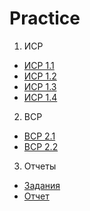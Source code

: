 # Practice
1. ИСР
  * [ИСР 1.1](https://drive.google.com/file/d/1PwFVL4VW347Rb9yfNWOtkVYSRJS-TvkW/view?usp=sharing)
  * [ИСР 1.2](https://drive.google.com/file/d/1xkVEa7ndsnOmP_xA-gWEO6j5u31cH2CD/view?usp=sharing)
  * [ИСР 1.3](https://drive.google.com/file/d/1qt0nf073rm46iaQ5qx-wvX0GkIUlbGzp/view?usp=sharing)
  * [ИСР 1.4](https://drive.google.com/file/d/1LryyznLZKeTYOFgIwGSd6ICy9yFngsOv/view?usp=sharing)
2. ВСР
  * [ВСР 2.1](https://drive.google.com/file/d/1OVhNkvvqdYcHoeMZ-8jIURr15WHg0J0G/view?usp=sharing)
  * [ВСР 2.2](https://drive.google.com/file/d/1BHDCqoa4Vy9oka9sMy42Hy9FZ7Mg8IVd/view?usp=sharing)
3. Отчеты
  * [Задания](https://drive.google.com/file/d/1V-zU4t3RnqHEPPI3jM9AzX860hE-x1sT/view?usp=sharing)
  * [Отчет]()
